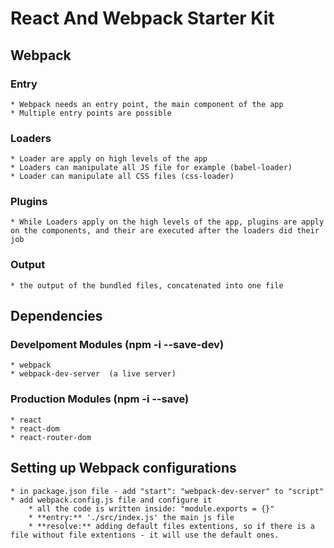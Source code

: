 # React And Webpack Starter Kit

## Webpack 

### Entry

    * Webpack needs an entry point, the main component of the app
    * Multiple entry points are possible

### Loaders 
    * Loader are apply on high levels of the app
    * Loaders can manipulate all JS file for example (babel-loader)
    * Loader can manipulate all CSS files (css-loader)

### Plugins
    * While Loaders apply on the high levels of the app, plugins are apply on the components, and their are executed after the loaders did their job

### Output

    * the output of the bundled files, concatenated into one file


## Dependencies 

### Develpoment Modules  (npm -i --save-dev)

    * webpack
    * webpack-dev-server  (a live server)

### Production Modules (npm -i --save)

    * react
    * react-dom 
    * react-router-dom

## Setting up Webpack configurations

    * in package.json file - add "start": "webpack-dev-server" to "script"
    * add webpack.config.js file and configure it
        * all the code is written inside: "module.exports = {}"
        * **entry:** './src/index.js' the main js file
        * **resolve:** adding default files extentions, so if there is a file without file extentions - it will use the default ones. 